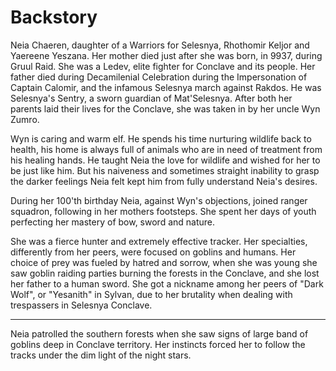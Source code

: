 # Backstory

Neia Chaeren, daughter of a Warriors for Selesnya, Rhothomir Keljor and
Yaereene Yeszana. Her mother died just after she was born, in 9937, during
Gruul Raid. She was a Ledev, elite fighter for Conclave and its people. Her
father died during Decamilenial Celebration during the Impersonation of Captain
Calomir, and the infamous Selesnya march against Rakdos. He was Selesnya's
Sentry, a sworn guardian of Mat'Selesnya. After both her parents laid their
lives for the Conclave, she was taken in by her uncle Wyn Zumro.

Wyn is caring and warm elf. He spends his time nurturing wildlife back to
health, his home is always full of animals who are in need of treatment from
his healing hands. He taught Neia the love for wildlife and wished for her to
be just like him. But his naiveness and sometimes straight inability to grasp
the darker feelings Neia felt kept him from fully understand Neia's desires.

During her 100'th birthday Neia, against Wyn's objections, joined ranger
squadron, following in her mothers footsteps. She spent her days of youth
perfecting her mastery of bow, sword and nature.

She was a fierce hunter and extremely effective tracker. Her specialties,
differently from her peers, were focused on goblins and humans. Her choice of
prey was fueled by hatred and sorrow, when she was young she saw goblin raiding
parties burning the forests in the Conclave, and she lost her father to a human
sword. She got a nickname among her peers of "Dark Wolf", or "Yesanith" in
Sylvan, due to her brutality when dealing with trespassers in Selesnya
Conclave.

***

Neia patrolled the southern forests when she saw signs of large band of goblins
deep in Conclave territory. Her instincts forced her to follow the tracks
under the dim light of the night stars.


